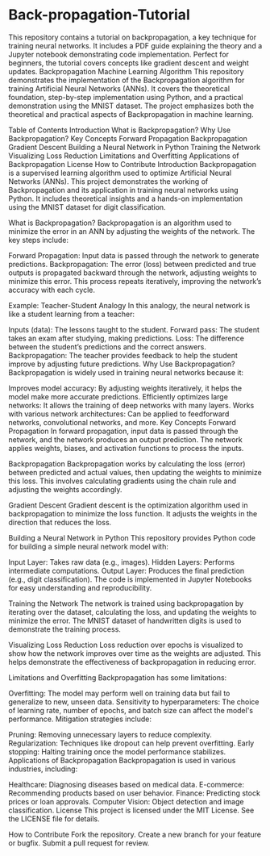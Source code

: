 # Back-propagation-Tutorial
This repository contains a tutorial on backpropagation, a key technique for training neural networks. It includes a PDF guide explaining the theory and a Jupyter notebook demonstrating code implementation. Perfect for beginners, the tutorial covers concepts like gradient descent and weight updates.
Backpropagation Machine Learning Algorithm
This repository demonstrates the implementation of the Backpropagation algorithm for training Artificial Neural Networks (ANNs). It covers the theoretical foundation, step-by-step implementation using Python, and a practical demonstration using the MNIST dataset. The project emphasizes both the theoretical and practical aspects of Backpropagation in machine learning.

Table of Contents
Introduction
What is Backpropagation?
Why Use Backpropagation?
Key Concepts
Forward Propagation
Backpropagation
Gradient Descent
Building a Neural Network in Python
Training the Network
Visualizing Loss Reduction
Limitations and Overfitting
Applications of Backpropagation
License
How to Contribute
Introduction
Backpropagation is a supervised learning algorithm used to optimize Artificial Neural Networks (ANNs). This project demonstrates the working of Backpropagation and its application in training neural networks using Python. It includes theoretical insights and a hands-on implementation using the MNIST dataset for digit classification.

What is Backpropagation?
Backpropagation is an algorithm used to minimize the error in an ANN by adjusting the weights of the network. The key steps include:

Forward Propagation: Input data is passed through the network to generate predictions.
Backpropagation: The error (loss) between predicted and true outputs is propagated backward through the network, adjusting weights to minimize this error.
This process repeats iteratively, improving the network’s accuracy with each cycle.

Example: Teacher-Student Analogy
In this analogy, the neural network is like a student learning from a teacher:

Inputs (data): The lessons taught to the student.
Forward pass: The student takes an exam after studying, making predictions.
Loss: The difference between the student’s predictions and the correct answers.
Backpropagation: The teacher provides feedback to help the student improve by adjusting future predictions.
Why Use Backpropagation?
Backpropagation is widely used in training neural networks because it:

Improves model accuracy: By adjusting weights iteratively, it helps the model make more accurate predictions.
Efficiently optimizes large networks: It allows the training of deep networks with many layers.
Works with various network architectures: Can be applied to feedforward networks, convolutional networks, and more.
Key Concepts
Forward Propagation
In forward propagation, input data is passed through the network, and the network produces an output prediction. The network applies weights, biases, and activation functions to process the inputs.

Backpropagation
Backpropagation works by calculating the loss (error) between predicted and actual values, then updating the weights to minimize this loss. This involves calculating gradients using the chain rule and adjusting the weights accordingly.

Gradient Descent
Gradient descent is the optimization algorithm used in backpropagation to minimize the loss function. It adjusts the weights in the direction that reduces the loss.

Building a Neural Network in Python
This repository provides Python code for building a simple neural network model with:

Input Layer: Takes raw data (e.g., images).
Hidden Layers: Performs intermediate computations.
Output Layer: Produces the final prediction (e.g., digit classification).
The code is implemented in Jupyter Notebooks for easy understanding and reproducibility.

Training the Network
The network is trained using backpropagation by iterating over the dataset, calculating the loss, and updating the weights to minimize the error. The MNIST dataset of handwritten digits is used to demonstrate the training process.

Visualizing Loss Reduction
Loss reduction over epochs is visualized to show how the network improves over time as the weights are adjusted. This helps demonstrate the effectiveness of backpropagation in reducing error.

Limitations and Overfitting
Backpropagation has some limitations:

Overfitting: The model may perform well on training data but fail to generalize to new, unseen data.
Sensitivity to hyperparameters: The choice of learning rate, number of epochs, and batch size can affect the model's performance.
Mitigation strategies include:

Pruning: Removing unnecessary layers to reduce complexity.
Regularization: Techniques like dropout can help prevent overfitting.
Early stopping: Halting training once the model performance stabilizes.
Applications of Backpropagation
Backpropagation is used in various industries, including:

Healthcare: Diagnosing diseases based on medical data.
E-commerce: Recommending products based on user behavior.
Finance: Predicting stock prices or loan approvals.
Computer Vision: Object detection and image classification.
License
This project is licensed under the MIT License. See the LICENSE file for details.

How to Contribute
Fork the repository.
Create a new branch for your feature or bugfix.
Submit a pull request for review.
